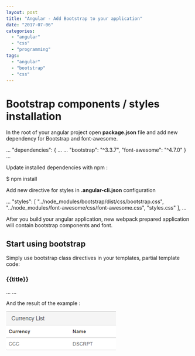 ```yaml
---
layout: post
title: "Angular - Add Bootstrap to your application"
date: "2017-07-06"
categories: 
  - "angular"
  - "css"
  - "programming"
tags: 
  - "angular"
  - "bootstrap"
  - "css"
---
```


# Bootstrap components / styles installation

In the root of your angular project open **package.json** file and add new dependency for Bootstrap and font-awesome.

...
"dependencies": {
    ...
    ...
    "bootstrap": "^3.3.7",
    "font-awesome": "^4.7.0"
}
...

Update installed dependencies with npm :

$ npm install

Add new directive for styles in **.angular-cli.json** configuration

...
      "styles": \[
        "../node\_modules/bootstrap/dist/css/bootstrap.css",
        "../node\_modules/font-awesome/css/font-awesome.css",
        "styles.css"
      \],
...

After you build your angular application, new webpack prepared application will contain bootstrap components and font.

## Start using bootstrap

Simply use bootstrap class directives in your templates, partial template code:

<div class='panel panel-default'>
  <div class='panel-heading'>
    <h3 class='panel-title'>
      {{title}}
    </h3>
  </div>
...
...

And the result of the example :

[![](images/2017-07-06-08_36_38-AngularMyApp-300x109.png)](http://bisaga.com/blog/wp-content/uploads/2017/07/2017-07-06-08_36_38-AngularMyApp.png)
